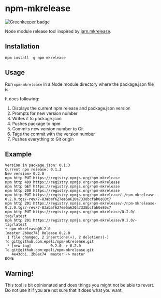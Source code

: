 # npm-mkrelease

[![Greenkeeper badge](https://badges.greenkeeper.io/epeli/npm-mkrelease.svg)](https://greenkeeper.io/)

Node module release tool inspired by
[jarn.mkrelease](http://pypi.python.org/pypi/jarn.mkrelease).

## Installation

    npm install -g npm-mkrelease

## Usage

Run `npm-mkrelease` in a Node module directory where the package.json file is.

It does following:

  1. Displays the current npm release and package.json version
  1. Prompts for new version number
  1. Writes it to package.json
  1. Pushes package to npm
  1. Commits new version number to Git
  1. Tags the commit with the version number
  1. Pushes everything to Git origin

## Example

    Version in package.json: 0.1.3
    Current npm release: 0.1.3
    New version> 0.2.0
    npm http PUT https://registry.npmjs.org/npm-mkrelease
    npm http 409 https://registry.npmjs.org/npm-mkrelease
    npm http GET https://registry.npmjs.org/npm-mkrelease
    npm http 200 https://registry.npmjs.org/npm-mkrelease
    npm http PUT https://registry.npmjs.org/npm-mkrelease/-/npm-mkrelease-0.2.0.tgz/-rev/7-83abaf627ee5a620a7338bcfab0e80c7
    npm http 201 https://registry.npmjs.org/npm-mkrelease/-/npm-mkrelease-0.2.0.tgz/-rev/7-83abaf627ee5a620a7338bcfab0e80c7
    npm http PUT https://registry.npmjs.org/npm-mkrelease/0.2.0/-tag/latest
    npm http 201 https://registry.npmjs.org/npm-mkrelease/0.2.0/-tag/latest
    + npm-mkrelease@0.2.0
    [master 2b8ec74] Release 0.2.0
     1 file changed, 2 insertions(+), 2 deletions(-)
    To git@github.com:epeli/npm-mkrelease.git
     * [new tag]         0.2.0 -> 0.2.0
    To git@github.com:epeli/npm-mkrelease.git
       4e43cb1..2b8ec74  master -> master
    DONE

## Warning!

This tool is bit opinionated and does things you might not be able to revert.
Do not use it if you are not sure that it does what you want.
